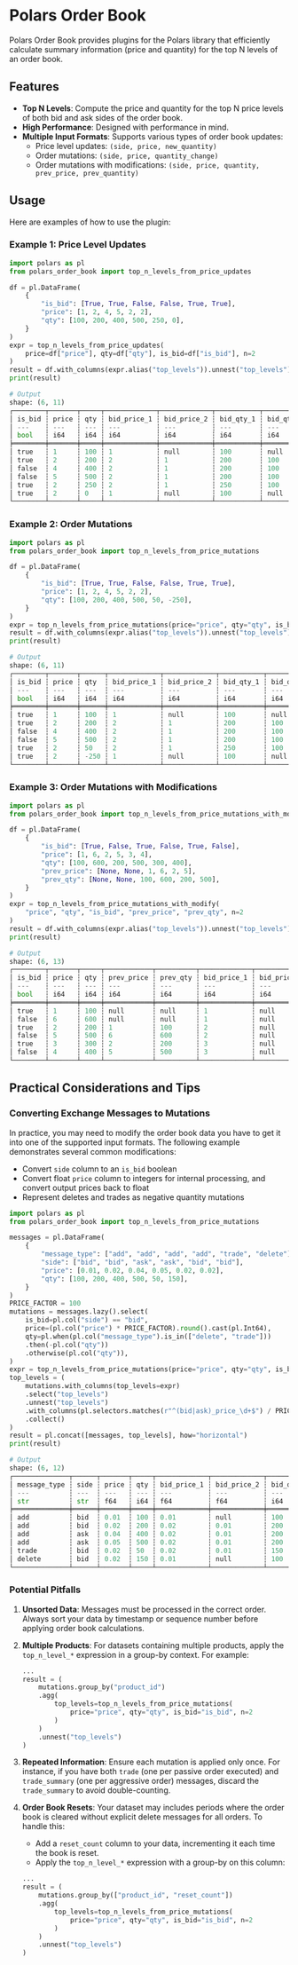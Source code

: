 # Polars Order Book

Polars Order Book provides plugins for the Polars library that efficiently calculate summary information (price and quantity) for the top N levels of an order book.

## Features

- **Top N Levels**: Compute the price and quantity for the top N price levels of both bid and ask sides of the order book.
- **High Performance**: Designed with performance in mind.
- **Multiple Input Formats**: Supports various types of order book updates:
  - Price level updates: `(side, price, new_quantity)`
  - Order mutations: `(side, price, quantity_change)`
  - Order mutations with modifications: `(side, price, quantity, prev_price, prev_quantity)`

## Usage

Here are examples of how to use the plugin:

### Example 1: Price Level Updates

```python
import polars as pl
from polars_order_book import top_n_levels_from_price_updates

df = pl.DataFrame(
    {
        "is_bid": [True, True, False, False, True, True],
        "price": [1, 2, 4, 5, 2, 2],
        "qty": [100, 200, 400, 500, 250, 0],
    }
)
expr = top_n_levels_from_price_updates(
    price=df["price"], qty=df["qty"], is_bid=df["is_bid"], n=2
)
result = df.with_columns(expr.alias("top_levels")).unnest("top_levels")
print(result)

# Output
shape: (6, 11)
┌────────┬───────┬─────┬─────────────┬─────────────┬───────────┬───────────┬─────────────┬─────────────┬───────────┬───────────┐
│ is_bid ┆ price ┆ qty ┆ bid_price_1 ┆ bid_price_2 ┆ bid_qty_1 ┆ bid_qty_2 ┆ ask_price_1 ┆ ask_price_2 ┆ ask_qty_1 ┆ ask_qty_2 │
│ ---    ┆ ---   ┆ --- ┆ ---         ┆ ---         ┆ ---       ┆ ---       ┆ ---         ┆ ---         ┆ ---       ┆ ---       │
│ bool   ┆ i64   ┆ i64 ┆ i64         ┆ i64         ┆ i64       ┆ i64       ┆ i64         ┆ i64         ┆ i64       ┆ i64       │
╞════════╪═══════╪═════╪═════════════╪═════════════╪═══════════╪═══════════╪═════════════╪═════════════╪═══════════╪═══════════╡
│ true   ┆ 1     ┆ 100 ┆ 1           ┆ null        ┆ 100       ┆ null      ┆ null        ┆ null        ┆ null      ┆ null      │
│ true   ┆ 2     ┆ 200 ┆ 2           ┆ 1           ┆ 200       ┆ 100       ┆ null        ┆ null        ┆ null      ┆ null      │
│ false  ┆ 4     ┆ 400 ┆ 2           ┆ 1           ┆ 200       ┆ 100       ┆ 4           ┆ null        ┆ 400       ┆ null      │
│ false  ┆ 5     ┆ 500 ┆ 2           ┆ 1           ┆ 200       ┆ 100       ┆ 4           ┆ 5           ┆ 400       ┆ 500       │
│ true   ┆ 2     ┆ 250 ┆ 2           ┆ 1           ┆ 250       ┆ 100       ┆ 4           ┆ 5           ┆ 400       ┆ 500       │
│ true   ┆ 2     ┆ 0   ┆ 1           ┆ null        ┆ 100       ┆ null      ┆ 4           ┆ 5           ┆ 400       ┆ 500       │
└────────┴───────┴─────┴─────────────┴─────────────┴───────────┴───────────┴─────────────┴─────────────┴───────────┴───────────┘
```

### Example 2: Order Mutations

```python
import polars as pl
from polars_order_book import top_n_levels_from_price_mutations

df = pl.DataFrame(
    {
        "is_bid": [True, True, False, False, True, True],
        "price": [1, 2, 4, 5, 2, 2],
        "qty": [100, 200, 400, 500, 50, -250],
    }
)
expr = top_n_levels_from_price_mutations(price="price", qty="qty", is_bid="is_bid", n=2)
result = df.with_columns(expr.alias("top_levels")).unnest("top_levels")
print(result)

# Output
shape: (6, 11)
┌────────┬───────┬──────┬─────────────┬─────────────┬───────────┬───────────┬─────────────┬─────────────┬───────────┬───────────┐
│ is_bid ┆ price ┆ qty  ┆ bid_price_1 ┆ bid_price_2 ┆ bid_qty_1 ┆ bid_qty_2 ┆ ask_price_1 ┆ ask_price_2 ┆ ask_qty_1 ┆ ask_qty_2 │
│ ---    ┆ ---   ┆ ---  ┆ ---         ┆ ---         ┆ ---       ┆ ---       ┆ ---         ┆ ---         ┆ ---       ┆ ---       │
│ bool   ┆ i64   ┆ i64  ┆ i64         ┆ i64         ┆ i64       ┆ i64       ┆ i64         ┆ i64         ┆ i64       ┆ i64       │
╞════════╪═══════╪══════╪═════════════╪═════════════╪═══════════╪═══════════╪═════════════╪═════════════╪═══════════╪═══════════╡
│ true   ┆ 1     ┆ 100  ┆ 1           ┆ null        ┆ 100       ┆ null      ┆ null        ┆ null        ┆ null      ┆ null      │
│ true   ┆ 2     ┆ 200  ┆ 2           ┆ 1           ┆ 200       ┆ 100       ┆ null        ┆ null        ┆ null      ┆ null      │
│ false  ┆ 4     ┆ 400  ┆ 2           ┆ 1           ┆ 200       ┆ 100       ┆ 4           ┆ null        ┆ 400       ┆ null      │
│ false  ┆ 5     ┆ 500  ┆ 2           ┆ 1           ┆ 200       ┆ 100       ┆ 4           ┆ 5           ┆ 400       ┆ 500       │
│ true   ┆ 2     ┆ 50   ┆ 2           ┆ 1           ┆ 250       ┆ 100       ┆ 4           ┆ 5           ┆ 400       ┆ 500       │
│ true   ┆ 2     ┆ -250 ┆ 1           ┆ null        ┆ 100       ┆ null      ┆ 4           ┆ 5           ┆ 400       ┆ 500       │
└────────┴───────┴──────┴─────────────┴─────────────┴───────────┴───────────┴─────────────┴─────────────┴───────────┴───────────┘
```

### Example 3: Order Mutations with Modifications

```python
import polars as pl
from polars_order_book import top_n_levels_from_price_mutations_with_modify

df = pl.DataFrame(
    {
        "is_bid": [True, False, True, False, True, False],
        "price": [1, 6, 2, 5, 3, 4],
        "qty": [100, 600, 200, 500, 300, 400],
        "prev_price": [None, None, 1, 6, 2, 5],
        "prev_qty": [None, None, 100, 600, 200, 500],
    }
)
expr = top_n_levels_from_price_mutations_with_modify(
    "price", "qty", "is_bid", "prev_price", "prev_qty", n=2
)
result = df.with_columns(expr.alias("top_levels")).unnest("top_levels")
print(result)

# Output
shape: (6, 13)
┌────────┬───────┬─────┬────────────┬──────────┬─────────────┬─────────────┬───────────┬───────────┬─────────────┬─────────────┬───────────┬───────────┐
│ is_bid ┆ price ┆ qty ┆ prev_price ┆ prev_qty ┆ bid_price_1 ┆ bid_price_2 ┆ bid_qty_1 ┆ bid_qty_2 ┆ ask_price_1 ┆ ask_price_2 ┆ ask_qty_1 ┆ ask_qty_2 │
│ ---    ┆ ---   ┆ --- ┆ ---        ┆ ---      ┆ ---         ┆ ---         ┆ ---       ┆ ---       ┆ ---         ┆ ---         ┆ ---       ┆ ---       │
│ bool   ┆ i64   ┆ i64 ┆ i64        ┆ i64      ┆ i64         ┆ i64         ┆ i64       ┆ i64       ┆ i64         ┆ i64         ┆ i64       ┆ i64       │
╞════════╪═══════╪═════╪════════════╪══════════╪═════════════╪═════════════╪═══════════╪═══════════╪═════════════╪═════════════╪═══════════╪═══════════╡
│ true   ┆ 1     ┆ 100 ┆ null       ┆ null     ┆ 1           ┆ null        ┆ 100       ┆ null      ┆ null        ┆ null        ┆ null      ┆ null      │
│ false  ┆ 6     ┆ 600 ┆ null       ┆ null     ┆ 1           ┆ null        ┆ 100       ┆ null      ┆ 6           ┆ null        ┆ 600       ┆ null      │
│ true   ┆ 2     ┆ 200 ┆ 1          ┆ 100      ┆ 2           ┆ null        ┆ 200       ┆ null      ┆ 6           ┆ null        ┆ 600       ┆ null      │
│ false  ┆ 5     ┆ 500 ┆ 6          ┆ 600      ┆ 2           ┆ null        ┆ 200       ┆ null      ┆ 5           ┆ null        ┆ 500       ┆ null      │
│ true   ┆ 3     ┆ 300 ┆ 2          ┆ 200      ┆ 3           ┆ null        ┆ 300       ┆ null      ┆ 5           ┆ null        ┆ 500       ┆ null      │
│ false  ┆ 4     ┆ 400 ┆ 5          ┆ 500      ┆ 3           ┆ null        ┆ 300       ┆ null      ┆ 4           ┆ null        ┆ 400       ┆ null      │
└────────┴───────┴─────┴────────────┴──────────┴─────────────┴─────────────┴───────────┴───────────┴─────────────┴─────────────┴───────────┴───────────┘
```

## Practical Considerations and Tips

### Converting Exchange Messages to Mutations

In practice, you may need to modify the order book data you have to get it into one of the supported input formats. The following example demonstrates several common modifications:

- Convert `side` column to an `is_bid` boolean
- Convert float `price` column to integers for internal processing, and convert output prices back to float
- Represent deletes and trades as negative quantity mutations

```python
import polars as pl
from polars_order_book import top_n_levels_from_price_mutations

messages = pl.DataFrame(
    {
        "message_type": ["add", "add", "add", "add", "trade", "delete"],
        "side": ["bid", "bid", "ask", "ask", "bid", "bid"],
        "price": [0.01, 0.02, 0.04, 0.05, 0.02, 0.02],
        "qty": [100, 200, 400, 500, 50, 150],
    }
)
PRICE_FACTOR = 100
mutations = messages.lazy().select(
    is_bid=pl.col("side") == "bid",
    price=(pl.col("price") * PRICE_FACTOR).round().cast(pl.Int64),
    qty=pl.when(pl.col("message_type").is_in(["delete", "trade"]))
    .then(-pl.col("qty"))
    .otherwise(pl.col("qty")),
)
expr = top_n_levels_from_price_mutations(price="price", qty="qty", is_bid="is_bid", n=2)
top_levels = (
    mutations.with_columns(top_levels=expr)
    .select("top_levels")
    .unnest("top_levels")
    .with_columns(pl.selectors.matches(r"^(bid|ask)_price_\d+$") / PRICE_FACTOR)  # Cast prices back to floats
    .collect()
)
result = pl.concat([messages, top_levels], how="horizontal")
print(result)

# Output
shape: (6, 12)
┌──────────────┬──────┬───────┬─────┬─────────────┬─────────────┬───────────┬───────────┬─────────────┬─────────────┬───────────┬───────────┐
│ message_type ┆ side ┆ price ┆ qty ┆ bid_price_1 ┆ bid_price_2 ┆ bid_qty_1 ┆ bid_qty_2 ┆ ask_price_1 ┆ ask_price_2 ┆ ask_qty_1 ┆ ask_qty_2 │
│ ---          ┆ ---  ┆ ---   ┆ --- ┆ ---         ┆ ---         ┆ ---       ┆ ---       ┆ ---         ┆ ---         ┆ ---       ┆ ---       │
│ str          ┆ str  ┆ f64   ┆ i64 ┆ f64         ┆ f64         ┆ i64       ┆ i64       ┆ f64         ┆ f64         ┆ i64       ┆ i64       │
╞══════════════╪══════╪═══════╪═════╪═════════════╪═════════════╪═══════════╪═══════════╪═════════════╪═════════════╪═══════════╪═══════════╡
│ add          ┆ bid  ┆ 0.01  ┆ 100 ┆ 0.01        ┆ null        ┆ 100       ┆ null      ┆ null        ┆ null        ┆ null      ┆ null      │
│ add          ┆ bid  ┆ 0.02  ┆ 200 ┆ 0.02        ┆ 0.01        ┆ 200       ┆ 100       ┆ null        ┆ null        ┆ null      ┆ null      │
│ add          ┆ ask  ┆ 0.04  ┆ 400 ┆ 0.02        ┆ 0.01        ┆ 200       ┆ 100       ┆ 0.04        ┆ null        ┆ 400       ┆ null      │
│ add          ┆ ask  ┆ 0.05  ┆ 500 ┆ 0.02        ┆ 0.01        ┆ 200       ┆ 100       ┆ 0.04        ┆ 0.05        ┆ 400       ┆ 500       │
│ trade        ┆ bid  ┆ 0.02  ┆ 50  ┆ 0.02        ┆ 0.01        ┆ 150       ┆ 100       ┆ 0.04        ┆ 0.05        ┆ 400       ┆ 500       │
│ delete       ┆ bid  ┆ 0.02  ┆ 150 ┆ 0.01        ┆ null        ┆ 100       ┆ null      ┆ 0.04        ┆ 0.05        ┆ 400       ┆ 500       │
└──────────────┴──────┴───────┴─────┴─────────────┴─────────────┴───────────┴───────────┴─────────────┴─────────────┴───────────┴───────────┘
```

### Potential Pitfalls

1. **Unsorted Data**: Messages must be processed in the correct order. Always sort your data by timestamp or sequence number before applying order book calculations.

2. **Multiple Products**: For datasets containing multiple products, apply the `top_n_level_*` expression in a group-by context. For example:

   ```python
   ...
   result = (
       mutations.group_by("product_id")
       .agg(
           top_levels=top_n_levels_from_price_mutations(
               price="price", qty="qty", is_bid="is_bid", n=2
           )
       )
       .unnest("top_levels")
   )
   ```

3. **Repeated Information**: Ensure each mutation is applied only once. For instance, if you have both `trade` (one per passive order executed) and `trade_summary` (one per aggressive order) messages, discard the `trade_summary` to avoid double-counting.

4. **Order Book Resets**: Your dataset may includes periods where the order book is cleared without explicit delete messages for all orders. To handle this:
   - Add a `reset_count` column to your data, incrementing it each time the book is reset.
   - Apply the `top_n_level_*` expression with a group-by on this column:

   ```python
   ...
   result = (
       mutations.group_by(["product_id", "reset_count"])
       .agg(
           top_levels=top_n_levels_from_price_mutations(
               price="price", qty="qty", is_bid="is_bid", n=2
           )
       )
       .unnest("top_levels")
   )
   ```
